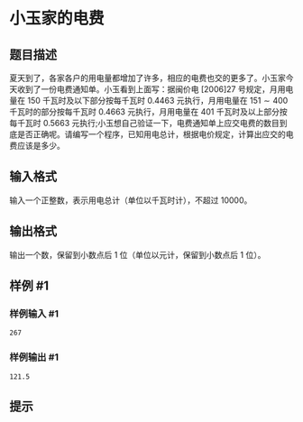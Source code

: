 # 小玉家的电费

## 题目描述

夏天到了，各家各户的用电量都增加了许多，相应的电费也交的更多了。小玉家今天收到了一份电费通知单。小玉看到上面写：据闽价电 [2006]27 号规定，月用电量在 $150$ 千瓦时及以下部分按每千瓦时 $0.4463$ 元执行，月用电量在 $151\sim 400$ 千瓦时的部分按每千瓦时 $0.4663$ 元执行，月用电量在 $401$ 千瓦时及以上部分按每千瓦时 $0.5663$ 元执行;小玉想自己验证一下，电费通知单上应交电费的数目到底是否正确呢。请编写一个程序，已知用电总计，根据电价规定，计算出应交的电费应该是多少。


## 输入格式

输入一个正整数，表示用电总计（单位以千瓦时计），不超过 $10000$。


## 输出格式

输出一个数，保留到小数点后 $1$ 位（单位以元计，保留到小数点后 $1$ 位）。


## 样例 #1

### 样例输入 #1
```
267
```

### 样例输出 #1

```
121.5
```

## 提示


